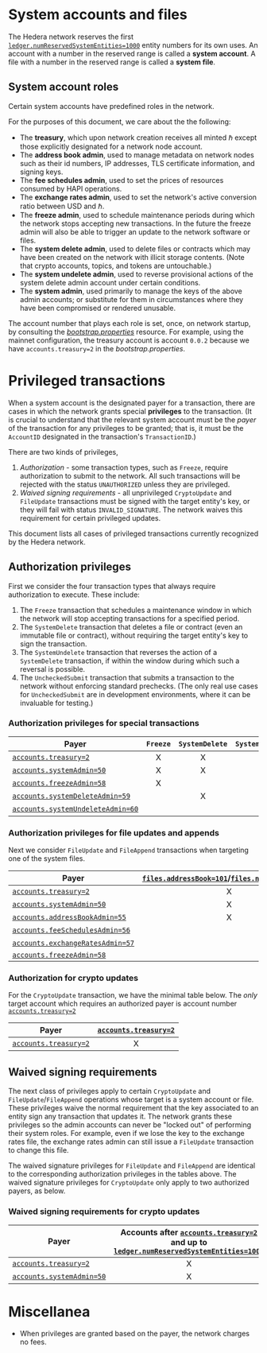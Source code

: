 # System accounts and files

The Hedera network reserves the first 
[`ledger.numReservedSystemEntities=1000`](../hedera-node/src/main/resources/bootstrap.properties#L35) 
entity numbers for its own uses. 
An account with a number in the reserved range is called a **system account**. 
A file with a number in the reserved range is called a **system file**. 

## System account roles

Certain system accounts have predefined roles in the network. 

For the purposes of this document, we care about the the following:
 - The **treasury**, which upon network creation receives all minted ℏ except those
 explicitly designated for a network node account. 
 - The **address book admin**, used to manage metadata on network nodes 
 such as their id numbers, IP addresses, TLS certificate information, and signing keys.
 - The **fee schedules admin**, used to set the prices of resources consumed 
 by HAPI operations.
 - The **exchange rates admin**, used to set the network's active conversion
 ratio between USD and ℏ.
 - The **freeze admin**, used to schedule maintenance periods during which the 
 network stops accepting new transactions. In the future the freeze admin will
 also be able to trigger an update to the network software or files.
 - The **system delete admin**, used to delete files or contracts which may 
 have been created on the network with illicit storage contents. (Note that crypto 
 accounts, topics, and tokens are untouchable.)
 - The **system undelete admin**, used to reverse provisional actions of the 
 system delete admin account under certain conditions. 
 - The **system admin**, used primarily to manage the keys of the above admin accounts;
 or substitute for them in circumstances where they have been compromised or rendered
 unusable.

The account number that plays each role is set, once, on network startup, by consulting
the [_bootstrap.properties_](../hedera-node/src/main/resources/bootstrap.properties) 
resource. For example, using the mainnet configuration, the treasury account is account
`0.0.2` because we have `accounts.treasury=2` in the _bootstrap.properties_.

# Privileged transactions

When a system account is the designated payer for a transaction, there 
are cases in which the network grants special **privileges** to the transaction. 
(It is crucial to understand that the relevant system account must be the _payer_ of 
the transaction for any privileges to be granted; that is, it must be the `AccountID`
designated in the transaction's `TransactionID`.)

There are two kinds of privileges, 
  1. _Authorization_ - some transaction types, such as `Freeze`, require authorization to submit to the network. All such transactions will be rejected with the status `UNAUTHORIZED` unless they are privileged.
  2. _Waived signing requirements_ - all unprivileged `CryptoUpdate` and `FileUpdate` transactions must be signed with the target entity's key, or they will fail with status `INVALID_SIGNATURE`. The network waives this requirement for certain privileged updates.

This document lists all cases of privileged transactions currently recognized by the Hedera network. 

## Authorization privileges

First we consider the four transaction types that always require authorization to execute. These include:
  1. The `Freeze` transaction that schedules a maintenance window in which the network 
  will stop accepting transactions for a specified period.
  2. The `SystemDelete` transaction that deletes a file or contract (even an immutable
  file or contract), without requiring the target entity's key to sign the transaction.
  3. The `SystemUndelete` transaction that reverses the action of a `SystemDelete` 
  transaction, if within the window during which such a reversal is possible.
  4. The `UncheckedSubmit` transaction that submits a transaction to the network 
  without enforcing standard prechecks. (The only real use cases for `UncheckedSubmit`
  are in development environments, where it can be invaluable for testing.)

### Authorization privileges for special transactions

| Payer | `Freeze` | `SystemDelete` | `SystemUndelete` | `UncheckedSubmit` |
| --- | :---: | :---: | :---: | :---: | 
| [`accounts.treasury=2`](../hedera-node/src/main/resources/bootstrap.properties#L26) | X | X | X | X |
| [`accounts.systemAdmin=50`](../hedera-node/src/main/resources/bootstrap.properties#L23) | X | X | X | X |
| [`accounts.freezeAdmin=58`](../hedera-node/src/main/resources/bootstrap.properties#L22) | X |   |   |   |
| [`accounts.systemDeleteAdmin=59`](../hedera-node/src/main/resources/bootstrap.properties#L24) |   | X |   |   |
| [`accounts.systemUndeleteAdmin=60`](../hedera-node/src/main/resources/bootstrap.properties#L25) |   |   | X |   |

### Authorization privileges for file updates and appends

Next we consider `FileUpdate` and `FileAppend` transactions when targeting one of the system files. 

| Payer | [`files.addressBook=101`](../hedera-node/src/main/resources/bootstrap.properties#L29)/[`files.nodeDetails=102`](../hedera-node/src/main/resources/bootstrap.properties#L35) | [`files.networkProperties=121`](../hedera-node/src/main/resources/bootstrap.properties#L31)/[`files.hapiPermissions=122`](../hedera-node/src/main/resources/bootstrap.properties#L34)| [`files.feeSchedules=111`](../hedera-node/src/main/resources/bootstrap.properties#L33) | [`files.exchangeRates=112`](../hedera-node/src/main/resources/bootstrap.properties#L32) | [`files.softwareUpdateZip=150`](../hedera-node/src/main/resources/bootstrap.properties#L34)|
| --- | :---: | :---: | :---: | :---: | :---: | 
| [`accounts.treasury=2`](../hedera-node/src/main/resources/bootstrap.properties#L26) | X | X | X | X | X |
| [`accounts.systemAdmin=50`](../hedera-node/src/main/resources/bootstrap.properties#L23) | X | X | X | X | X |
| [`accounts.addressBookAdmin=55`](../hedera-node/src/main/resources/bootstrap.properties#L19) | X | X | |   | |
| [`accounts.feeSchedulesAdmin=56`](../hedera-node/src/main/resources/bootstrap.properties#L21) |   |   | X |   | |
| [`accounts.exchangeRatesAdmin=57`](../hedera-node/src/main/resources/bootstrap.properties#L20) |   | X |   | X | |
| [`accounts.freezeAdmin=58`](../hedera-node/src/main/resources/bootstrap.properties#L22) |   |   |   |   | | X |

### Authorization for crypto updates

For the `CryptoUpdate` transaction, we have the minimal table below. The _only_ target account which 
requires an authorized payer is account number [`accounts.treasury=2`](../hedera-node/src/main/resources/bootstrap.properties#L26)

| Payer | [`accounts.treasury=2`](../hedera-node/src/main/resources/bootstrap.properties#L26) | 
| --- | :---: | 
| [`accounts.treasury=2`](../hedera-node/src/main/resources/bootstrap.properties#L26) | X |

## Waived signing requirements

The next class of privileges apply to certain `CryptoUpdate` and `FileUpdate`/`FileAppend`
operations whose target is a system account or file. These privileges waive the normal 
requirement that the key associated to an entity sign any transaction that updates it.
The network grants these privileges so the admin accounts can never be "locked 
out" of performing their system roles. For example, even if we lose the key to the exchange 
rates file, the exchange rates admin can still issue a `FileUpdate` transaction to change 
this file.

The waived signature privileges for `FileUpdate` and `FileAppend` are identical to 
the corresponding authorization privileges in the tables above. The waived signature
privileges for `CryptoUpdate` only apply to two authorized payers, as below.

### Waived signing requirements for crypto updates

| Payer | Accounts after [`accounts.treasury=2`](../hedera-node/src/main/resources/bootstrap.properties#L26) and up to [`ledger.numReservedSystemEntities=1000`](../hedera-node/src/main/resources/bootstrap.properties#L35) | 
| --- | :---: | 
| [`accounts.treasury=2`](../hedera-node/src/main/resources/bootstrap.properties#L26) | X |
| [`accounts.systemAdmin=50`](../hedera-node/src/main/resources/bootstrap.properties#L23) | X |

# Miscellanea

- When privileges are granted based on the payer, the network charges no fees. 
